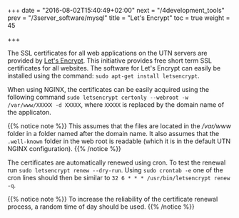 +++
date = "2016-08-02T15:40:49+02:00"
next = "/4development_tools"
prev = "/3server_software/mysql"
title = "Let's Encrypt"
toc = true
weight = 45

+++

The SSL certificates for all web applications on the UTN servers are provided by
[Let's Encrypt](https://letsencrypt.org/). This initiative provides free short
term SSL certificates for all websites. The software for Let's Encrypt can
easily be installed using the command: `sudo apt-get install letsencrypt`.

When using NGINX, the certificates can be easily acquired using the following
command `sudo letsencrypt certonly --webroot -w /var/www/XXXXX -d XXXXX`, where
`XXXXX` is replaced by the domain name of the applicaton.

{{% notice note %}}
This assumes that the files are located in the */var/www*
folder in a folder named after the domain name. It also assumes that the
`.well-known` folder in the web root is readable (which it is in the default UTN
NGINX configuration).
{{% /notice %}}

The certificates are automatically renewed using cron. To test the renewal run
`sudo letsencrypt renew --dry-run`. Using `sudo crontab -e` one of the cron
lines should then be similar to `32 6 * * * /usr/bin/letsencrypt renew -q`.

{{% notice note %}}
To increase the reliability of the certificate renewal
process, a random time of day should be used.
{{% /notice %}}
